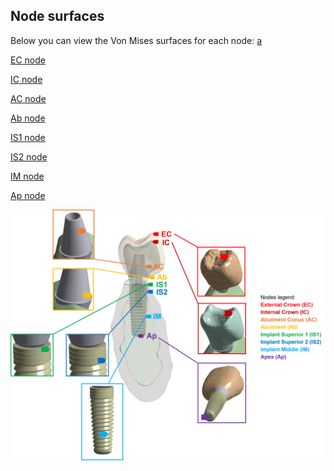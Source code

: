 ## Node surfaces

Below you can view the Von Mises surfaces for each node:
<a href="https://raw.githack.com/xavierMarimon/CardiacTissueAnomaly/main/08-10-19-ad-c5.html" target="_blank">a</a>

<a href="https://rawcdn.githack.com/xavierMarimon/CrownMaterials/5018ea3ee3ee080a0379f45af86e7f096ed938e4/ECnode.html" target="_blank">EC node</a>

<a href="https://rawcdn.githack.com/xavierMarimon/CrownMaterials/5018ea3ee3ee080a0379f45af86e7f096ed938e4/ICnode.html" target="_blank">IC node</a>

<a href="https://rawcdn.githack.com/xavierMarimon/CrownMaterials/5018ea3ee3ee080a0379f45af86e7f096ed938e4/ACnode.html" target="_blank">AC node</a>

<a href="https://rawcdn.githack.com/xavierMarimon/CrownMaterials/5018ea3ee3ee080a0379f45af86e7f096ed938e4/Abnode.html" target="_blank">Ab node</a>

<a href="https://rawcdn.githack.com/xavierMarimon/CrownMaterials/5018ea3ee3ee080a0379f45af86e7f096ed938e4/IS1node.html" target="_blank">IS1 node</a>

<a href="https://rawcdn.githack.com/xavierMarimon/CrownMaterials/5018ea3ee3ee080a0379f45af86e7f096ed938e4/IS2node.html" target="_blank">IS2 node</a>

<a href="https://rawcdn.githack.com/xavierMarimon/CrownMaterials/5018ea3ee3ee080a0379f45af86e7f096ed938e4/IMnode.html" target="_blank">IM node</a>

<a href="https://rawcdn.githack.com/xavierMarimon/CrownMaterials/5018ea3ee3ee080a0379f45af86e7f096ed938e4/Apnode.html " target="_blank">Ap node</a>


![alt text](https://github.com/xavierMarimon/CrownMaterials/blob/main/Figure4.png?raw=true)


